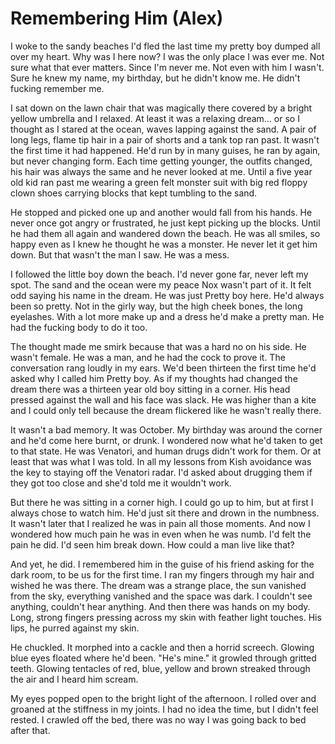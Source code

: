 #  Remembering Him (Alex)

I woke to the sandy beaches I'd fled the last time my pretty boy dumped all over
my heart. Why was I here now? I was the only place I was ever me. Not sure what
that ever matters. Since I'm never me. Not even with him I wasn't. Sure he knew
my name, my birthday, but he didn't know me. He didn't fucking remember me.

I sat down on the lawn chair that was magically there covered by a bright yellow
umbrella and I relaxed. At least it was a relaxing dream… or so I thought as I
stared at the ocean, waves lapping against the sand. A pair of long legs, flame
tip hair in a pair of shorts and a tank top ran past. It wasn't the first time
it had happened. He'd run by in many guises, he ran by again, but never changing
form. Each time getting younger, the outfits changed, his hair was always the
same and he never looked at me. Until a five year old kid ran past me wearing a
green felt monster suit with big red floppy clown shoes carrying blocks that
kept tumbling to the sand.

He stopped and picked one up and another would fall from his hands. He never
once got angry or frustrated, he just kept picking up the blocks. Until he had
them all again and wandered down the beach. He was all smiles, so happy even as
I knew he thought he was a monster. He never let it get him down. But that
wasn't the man I saw. He was a mess.

I followed the little boy down the beach. I'd never gone far, never left my
spot. The sand and the ocean were my peace Nox wasn't part of it. It felt odd
saying his name in the dream. He was just Pretty boy here. He'd always been so
pretty. Not in the girly way, but the high cheek bones, the long eyelashes. With
a lot more make up and a dress he'd make a pretty man. He had the fucking body
to do it too.

The thought made me smirk because that was a hard no on his side. He wasn't
female. He was a man, and he had the cock to prove it. The conversation rang
loudly in my ears. We'd been thirteen the first time he'd asked why I called him
Pretty boy. As if my thoughts had changed the dream there was a thirteen year
old boy sitting in a corner. His head pressed against the wall and his face was
slack. He was higher than a kite and I could only tell because the dream
flickered like he wasn't really there.

It wasn't a bad memory. It was October. My birthday was around the corner and
he'd come here burnt, or drunk. I wondered now what he'd taken to get to that
state. He was Venatori, and human drugs didn't work for them. Or at least that
was what I was told. In all my lessons from Kish avoidance was the key to
staying off the Venatori radar. I'd asked about drugging them if they got too
close and she'd told me it wouldn't work.

But there he was sitting in a corner high. I could go up to him, but at first I
always chose to watch him. He'd just sit there and drown in the numbness. It
wasn't later that I realized he was in pain all those moments. And now I
wondered how much pain he was in even when he was numb. I'd felt the pain he
did. I'd seen him break down. How could a man live like that?

And yet, he did. I remembered him in the guise of his friend asking for the dark
room, to be us for the first time. I ran my fingers through my hair and wished
he was there. The dream was a strange place, the sun vanished from the sky,
everything vanished and the space was dark. I couldn't see anything, couldn't
hear anything. And then there was hands on my body. Long, strong fingers
pressing across my skin with feather light touches. His lips, he purred against
my skin.

He chuckled. It morphed into a cackle and then a horrid screech. Glowing blue
eyes floated where he'd been. "He's mine." it growled through gritted teeth.
Glowing tentacles of red, blue, yellow and brown streaked through the air and I
heard him scream.

My eyes popped open to the bright light of the afternoon. I rolled over and
groaned at the stiffness in my joints. I had no idea the time, but I didn't feel
rested. I crawled off the bed, there was no way I was going back to bed after
that.

<!--stackedit_data:
eyJoaXN0b3J5IjpbLTQyODg0Nzg4MV19
-->